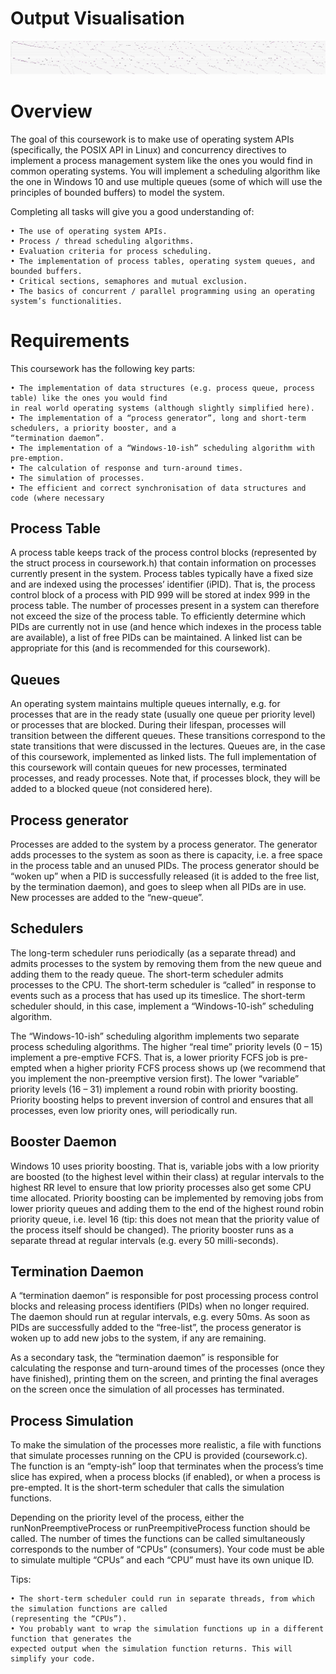 # Output Visualisation

![Alt text](output.jpg?raw=true "Optional Title")

# Overview

The goal of this coursework is to make use of operating system APIs (specifically, the POSIX API in Linux) and
concurrency directives to implement a process management system like the ones you would find in common
operating systems. You will implement a scheduling algorithm like the one in Windows 10 and use multiple
queues (some of which will use the principles of bounded buffers) to model the system.

Completing all tasks will give you a good understanding of:

    • The use of operating system APIs.
    • Process / thread scheduling algorithms.
    • Evaluation criteria for process scheduling.
    • The implementation of process tables, operating system queues, and bounded buffers.
    • Critical sections, semaphores and mutual exclusion.
    • The basics of concurrent / parallel programming using an operating system’s functionalities.


# Requirements
This coursework has the following key parts:

    • The implementation of data structures (e.g. process queue, process table) like the ones you would find
    in real world operating systems (although slightly simplified here).
    • The implementation of a “process generator”, long and short-term schedulers, a priority booster, and a
    “termination daemon”.
    • The implementation of a “Windows-10-ish” scheduling algorithm with pre-emption.
    • The calculation of response and turn-around times.
    • The simulation of processes.
    • The efficient and correct synchronisation of data structures and code (where necessary

## Process Table
A process table keeps track of the process control blocks (represented by the struct process in
coursework.h) that contain information on processes currently present in the system. Process tables typically
have a fixed size and are indexed using the processes’ identifier (iPID). That is, the process control block of a
process with PID 999 will be stored at index 999 in the process table. The number of processes present in a
system can therefore not exceed the size of the process table.
To efficiently determine which PIDs are currently not in use (and hence which indexes in the process table are
available), a list of free PIDs can be maintained. A linked list can be appropriate for this (and is recommended for
this coursework). 

## Queues
An operating system maintains multiple queues internally, e.g. for processes that are in the ready state (usually
one queue per priority level) or processes that are blocked. During their lifespan, processes will transition
between the different queues. These transitions correspond to the state transitions that were discussed in the
lectures. Queues are, in the case of this coursework, implemented as linked lists. The full implementation of this
coursework will contain queues for new processes, terminated processes, and ready processes. Note that, if
processes block, they will be added to a blocked queue (not considered here).

## Process generator
Processes are added to the system by a process generator. The generator adds processes to the system as soon
as there is capacity, i.e. a free space in the process table and an unused PIDs. The process generator should be
“woken up” when a PID is successfully released (it is added to the free list, by the termination daemon), and goes
to sleep when all PIDs are in use. New processes are added to the “new-queue”.

## Schedulers
The long-term scheduler runs periodically (as a separate thread) and admits processes to the system by removing
them from the new queue and adding them to the ready queue. The short-term scheduler admits processes to
the CPU. The short-term scheduler is “called” in response to events such as a process that has used up its timeslice. The short-term scheduler should, in this case, implement a “Windows-10-ish” scheduling algorithm.


The “Windows-10-ish” scheduling algorithm implements two separate process scheduling algorithms. The higher
“real time” priority levels (0 – 15) implement a pre-emptive FCFS. That is, a lower priority FCFS job is pre-empted
when a higher priority FCFS process shows up (we recommend that you implement the non-preemptive version
first). The lower “variable” priority levels (16 – 31) implement a round robin with priority boosting. Priority
boosting helps to prevent inversion of control and ensures that all processes, even low priority ones, will
periodically run.

## Booster Daemon

Windows 10 uses priority boosting. That is, variable jobs with a low priority are boosted (to the highest level
within their class) at regular intervals to the highest RR level to ensure that low priority processes also get some
CPU time allocated. Priority boosting can be implemented by removing jobs from lower priority queues and
adding them to the end of the highest round robin priority queue, i.e. level 16 (tip: this does not mean that the
priority value of the process itself should be changed). The priority booster runs as a separate thread at regular
intervals (e.g. every 50 milli-seconds).

## Termination Daemon

A “termination daemon” is responsible for post processing process control blocks and releasing process
identifiers (PIDs) when no longer required. The daemon should run at regular intervals, e.g. every 50ms. As soon
as PIDs are successfully added to the “free-list”, the process generator is woken up to add new jobs to the system,
if any are remaining.

As a secondary task, the “termination daemon” is responsible for calculating the response and turn-around times
of the processes (once they have finished), printing them on the screen, and printing the final averages on the
screen once the simulation of all processes has terminated.

## Process Simulation

To make the simulation of the processes more realistic, a file with functions that simulate processes running on
the CPU is provided (coursework.c). The function is an “empty-ish” loop that terminates when the process’s
time slice has expired, when a process blocks (if enabled), or when a process is pre-empted. It is the short-term
scheduler that calls the simulation functions. 

Depending on the priority level of the process, either the
runNonPreemptiveProcess or runPreempitiveProcess function should be called. The number of times the
functions can be called simultaneously corresponds to the number of “CPUs” (consumers). Your code must be
able to simulate multiple “CPUs” and each “CPU” must have its own unique ID. 

Tips:

    • The short-term scheduler could run in separate threads, from which the simulation functions are called
    (representing the “CPUs”).
    • You probably want to wrap the simulation functions up in a different function that generates the
    expected output when the simulation function returns. This will simplify your code.
